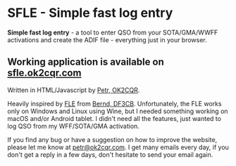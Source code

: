 # SFLE - Simple fast log entry

**Simple fast log entry** - a tool to enter QSO from your SOTA/GMA/WWFF activations and create the ADIF file - everything just in your browser.

## Working application is available on **[sfle.ok2cqr.com](https://sfle.ok2cqr.com)**

Written in HTML/Javascript by [Petr, OK2CQR](https://www.ok2cqr.com).

Heavily inspired by [FLE](https://df3cb.com/fle/) from [Bernd, DF3CB](https://df3cb.com/).
Unfortunately, the FLE works only on Windows and Linux using Wine, but I needed something working on macOS and/or
Android tablet. I&nbsp;didn't need all the features, just wanted to log QSO from my WFF/SOTA/GMA activation.

If you find any bug or have a suggestion on how to improve the website, please let me know at [petr@ok2cqr.com](mailto:petr@ok2cqr.com).
I&nbsp;get many emails every day, if you don't get a reply in a few days, don't hesitate to send your email again.
